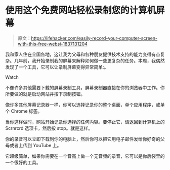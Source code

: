 # 使用这个免费网站轻松录制您的计算机屏幕

> 原文：<https://lifehacker.com/easily-record-your-computer-screen-with-this-free-websi-1837131204>

我和家人住在全国各地，这让我为父母和各种朋友提供技术支持的能力变得有点复杂。几年前，我开始录制我的屏幕来解释如何做一些更复杂的任务。本周，我偶然发现了一个工具，它可以让录制屏幕变得异常简单:。

Watch

不像许多其他需要下载的屏幕录制工具，屏幕录制器直接在你的浏览器中工作。你所要做的就是启动网站并按下录制按钮。

像许多其他屏幕记录器一样，你可以选择记录你的整个桌面，单个应用程序，或单个 Chrome 标签。

当你这样做时，网站开始记录你选择的任何内容。要停止它，请返回到计算机上的 Scrnrcrd 选项卡，然后按 stop。就是这样。

你的录音可以立即下载到你的电脑上，然后你可以把它用电子邮件发给你好奇的父母或者上传到 YouTube 上。

它超级简单，如果你需要在一个音高上做一个无音频的录音，它可以是你后袋里的一个很好的工具。